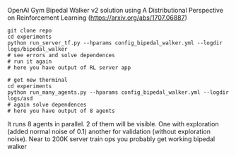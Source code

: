 OpenAI Gym Bipedal Walker v2 solution using
A Distributional Perspective on Reinforcement Learning (https://arxiv.org/abs/1707.06887)

```
git clone repo
cd experiments
python run_server_tf.py --hparams config_bipedal_walker.yml --logdir logs/bipedal_walker
# see errors and solve dependences
# run it again
# here you have output of RL server app

# get new therminal
cd experiments
python run_many_agents.py --hparams config_bipedal_walker.yml --logdir logs/asd
# again solve dependences
# here you have output of 8 agents
```

It runs 8 agents in parallel. 2 of them will be visible. One with exploration (added normal noise of 0.1) another for validation (without exploration noise).
Near to 200K server train ops you probably get working bipedal walker
